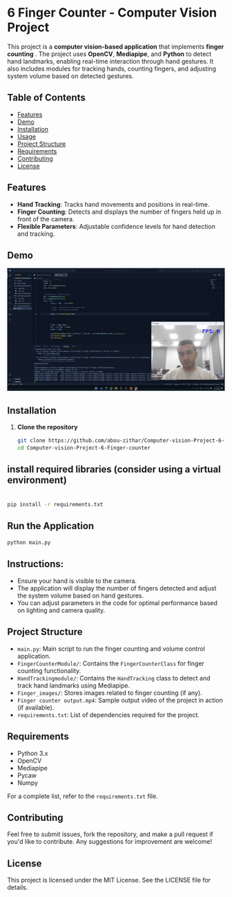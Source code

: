 # 6 Finger Counter  - Computer Vision Project

This project is a **computer vision-based application** that implements **finger counting** . The project uses **OpenCV**, **Mediapipe**, and **Python** to detect hand landmarks, enabling real-time interaction through hand gestures. It also includes modules for tracking hands, counting fingers, and adjusting system volume based on detected gestures.

## Table of Contents
- [Features](#features)
- [Demo](#demo)
- [Installation](#installation)
- [Usage](#usage)
- [Project Structure](#project-structure)
- [Requirements](#requirements)
- [Contributing](#contributing)
- [License](#license)

## Features
- **Hand Tracking**: Tracks hand movements and positions in real-time.
- **Finger Counting**: Detects and displays the number of fingers held up in front of the camera.
- **Flexible Parameters**: Adjustable confidence levels for hand detection and tracking.

## Demo
![Finger Counter](demo.gif)  <!-- Include a demo image or video showing the features -->

## Installation
1. **Clone the repository**
   ```bash
   git clone https://github.com/abou-zithar/Computer-vision-Project-6-Finger-counter.git
   cd Computer-vision-Project-6-Finger-counter
    ```
## install required libraries (consider using a virtual environment)
```bash

pip install -r requirements.txt
```
## Run the Application

``` bash
python main.py
```
## Instructions:

- Ensure your hand is visible to the camera.
- The application will display the number of fingers detected and adjust the system volume based on hand gestures.
- You can adjust parameters in the code for optimal performance based on lighting and camera quality.

## Project Structure
- `main.py`: Main script to run the finger counting and volume control application.
- `FingerCounterModule/`: Contains the `FingerCounterClass` for finger counting functionality.
- `HandTrackingmodule/`: Contains the `HandTracking` class to detect and track hand landmarks using Mediapipe.
- `Finger_images/`: Stores images related to finger counting (if any).
- `Finger counter output.mp4`: Sample output video of the project in action (if available).
-  `requirements.txt`: List of dependencies required for the project.

## Requirements
- Python 3.x
- OpenCV
- Mediapipe
- Pycaw
- Numpy

For a complete list, refer to the `requirements.txt` file.


## Contributing
Feel free to submit issues, fork the repository, and make a pull request if you'd like to contribute. Any suggestions for improvement are welcome!

## License
This project is licensed under the MIT License. See the LICENSE file for details.

